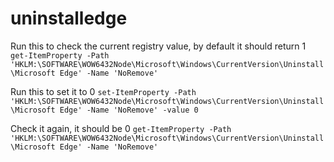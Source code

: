 # uninstalledge

Run this to check the current registry value, by default it should return 1
`get-ItemProperty -Path 'HKLM:\SOFTWARE\WOW6432Node\Microsoft\Windows\CurrentVersion\Uninstall\Microsoft Edge' -Name 'NoRemove'`

Run this to set it to 0
`set-ItemProperty -Path 'HKLM:\SOFTWARE\WOW6432Node\Microsoft\Windows\CurrentVersion\Uninstall\Microsoft Edge' -Name 'NoRemove' -value 0`

Check it again, it should be 0
`get-ItemProperty -Path 'HKLM:\SOFTWARE\WOW6432Node\Microsoft\Windows\CurrentVersion\Uninstall\Microsoft Edge' -Name 'NoRemove'` 
